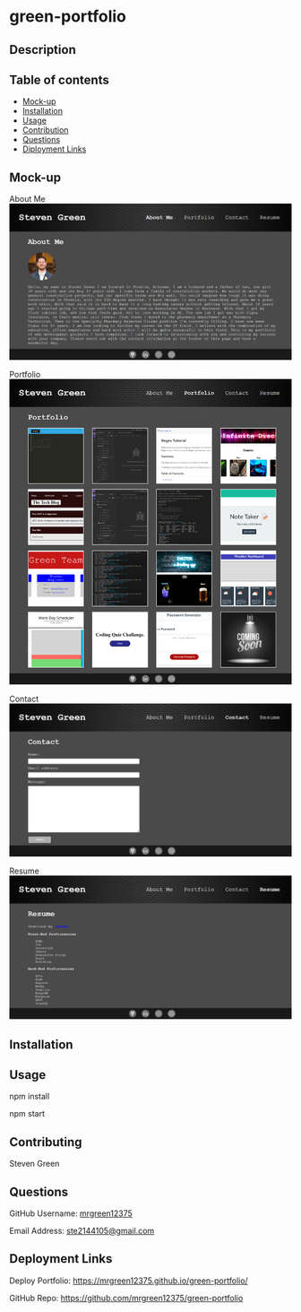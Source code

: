 # green-portfolio

## Description


## Table of contents
- [Mock-up](#Mock-up)
- [Installation](#Installation)
- [Usage](#Usage)
- [Contribution](#Contributing)
- [Questions](#Questions)
- [Diployment Links](#Questions)
## Mock-up

About Me
![alt about me demo](./src/assets/images/about-me-mockup.png)

Portfolio
![alt portfolio demo](./src/assets/images/portfolio-mockup.png)

Contact
![alt contact demo](./src/assets/images/contact-mockup.png)

Resume
![alt resume demo](./src/assets/images/resume-mockup.png)
## Installation

## Usage
npm install

npm start

## Contributing
Steven Green

## Questions
GitHub Username: [mrgreen12375](https://github.com/mrgreen12375)

Email Address: [ste2144105@gmail.com](ste2144105@gmail.com)
## Deployment Links
Deploy Portfolio: https://mrgreen12375.github.io/green-portfolio/

GitHub Repo: https://github.com/mrgreen12375/green-portfolio
